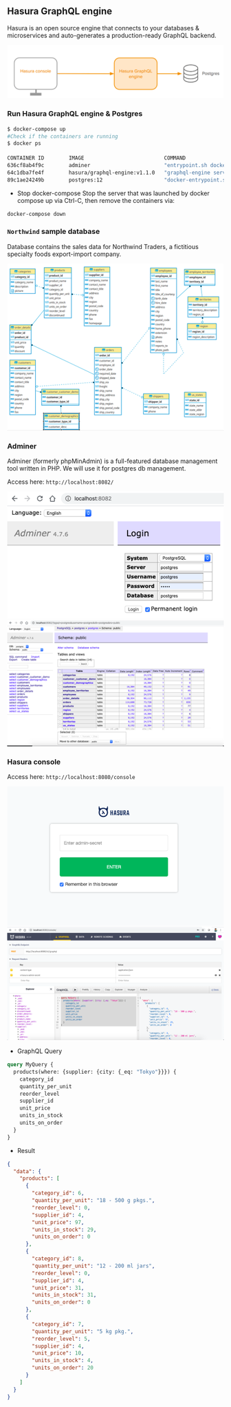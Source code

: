 ## Hasura GraphQL engine

Hasura is an open source engine that connects to your databases & microservices and auto-generates a production-ready GraphQL backend.

<img src=pics/hasura.png />

### Run Hasura GraphQL engine & Postgres
```bash
$ docker-compose up
#Check if the containers are running
$ docker ps

CONTAINER ID        IMAGE                          COMMAND                  CREATED             STATUS                  PORTS                    NAMES
636cf8ab4f9c        adminer                        "entrypoint.sh docke…"   10 seconds ago      Up 8 seconds            0.0.0.0:8082->8080/tcp   hasura-postgre-graphql_adminer_1
64c1dba7fe4f        hasura/graphql-engine:v1.1.0   "graphql-engine serve"   10 seconds ago      Up Less than a second   0.0.0.0:8080->8080/tcp   hasura-postgre-graphql_graphql-engine_1
89c1ae24249b        postgres:12                    "docker-entrypoint.s…"   15 seconds ago      Up 10 seconds           5432/tcp                 hasura-postgre-graphql_postgres_1

```

- Stop docker-compose
Stop the server that was launched by docker compose up via Ctrl-C, then remove the containers via:

```bash
docker-compose down
```

### `Northwind` sample database
Database contains the sales data for Northwind Traders, a fictitious specialty foods export-import company.

<img src=pics/ER.png />

### Adminer
Adminer (formerly phpMinAdmin) is a full-featured database management tool written in PHP. We will use it for postgres db management.

Access here: `http://localhost:8082/`

<img src=pics/adminer.png />

<img src=pics/adminer_home.png />

### Hasura console
Access here: `http://localhost:8080/console`

<img src=pics/hasura_login.png />

<img src=pics/hasura_home.png />

- GraphQL Query
  
```graphql
query MyQuery {
  products(where: {supplier: {city: {_eq: "Tokyo"}}}) {
    category_id
    quantity_per_unit
    reorder_level
    supplier_id
    unit_price
    units_in_stock
    units_on_order
  }
}
```

- Result

```json
{
  "data": {
    "products": [
      {
        "category_id": 6,
        "quantity_per_unit": "18 - 500 g pkgs.",
        "reorder_level": 0,
        "supplier_id": 4,
        "unit_price": 97,
        "units_in_stock": 29,
        "units_on_order": 0
      },
      {
        "category_id": 8,
        "quantity_per_unit": "12 - 200 ml jars",
        "reorder_level": 0,
        "supplier_id": 4,
        "unit_price": 31,
        "units_in_stock": 31,
        "units_on_order": 0
      },
      {
        "category_id": 7,
        "quantity_per_unit": "5 kg pkg.",
        "reorder_level": 5,
        "supplier_id": 4,
        "unit_price": 10,
        "units_in_stock": 4,
        "units_on_order": 20
      }
    ]
  }
}
```